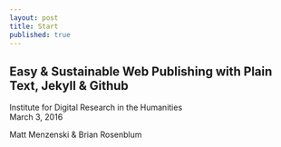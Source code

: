 ```yaml
---
layout: post
title: Start
published: true
---
```



## Easy & Sustainable Web Publishing with Plain Text, Jekyll & Github

Institute for Digital Research in the Humanities  
March 3, 2016  

Matt Menzenski & Brian Rosenblum
